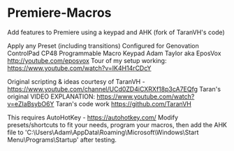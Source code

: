 # Premiere-Macros
Add features to Premiere using a keypad and AHK (fork of TaranVH's code)

Apply any Preset (including transitions)
Configured for Genovation ControlPad CP48 Programmable Macro Keypad
Adam Taylor aka EposVox http://youtube.com/eposvox
Tour of my setup working: https://www.youtube.com/watch?v=IK4H14rCDcY

Original scripting & ideas courtesy of TaranVH - https://www.youtube.com/channel/UCd0ZD4iCXRXf18p3cA7EQfg
Taran's original VIDEO EXPLANATION:   https://www.youtube.com/watch?v=eZIaBsybO6Y
Taran's code work https://github.com/TaranVH

This requires AutoHotKey - https://autohotkey.com/
Modify presets/shortcuts to fit your needs, program your macros, then add the AHK file to 'C:\Users\Adam\AppData\Roaming\Microsoft\Windows\Start Menu\Programs\Startup' after testing.
